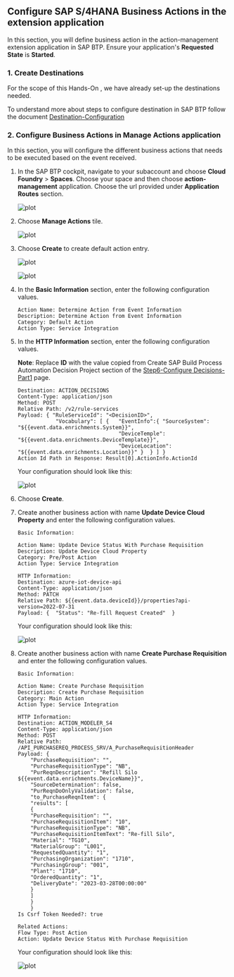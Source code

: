 ## Configure SAP S/4HANA Business Actions in the extension application

In this section, you will define business action in the action-management extension application in SAP BTP. Ensure your application's **Requested State** is **Started**.

### 1. Create Destinations

For the scope of this Hands-On , we have already set-up the destinations needed. 

To understand more about steps to configure destination in SAP BTP follow the document [Destination-Configuration](Destination-ConfigSteps.md)

### 2. Configure Business Actions in  Manage Actions application

In this section, you will configure the different business actions that needs to be executed based on the event received.

1. In the SAP BTP cockpit, navigate to your subaccount and choose **Cloud Foundry** > **Spaces**.  Choose your space and then choose **action-management** application. Choose the url provided under **Application Routes** section.

    ![plot](./images/ActionManagementApplication.png)

2. Choose **Manage Actions** tile.

    ![plot](./images/ActionManagementHome.png)

3. Choose **Create** to create default action entry.

    ![plot](./images/createaction.png)

    ![plot](./images/createaction1.png)

4. In the **Basic Information** section, enter the following configuration values.

    ```
    Action Name: Determine Action from Event Information
    Description: Determine Action from Event Information
    Category: Default Action
    Action Type: Service Integration
    ```

5. In the **HTTP Information** section, enter the following configuration values.

    **Note**: Replace **ID** with the value copied from Create SAP Build Process Automation Decision Project section of the [Step6-Configure Decisions-Part1](../Step6-Configure-BusinessRules-Part1/README.md) page.

    ```
    Destination: ACTION_DECISIONS
    Content-Type: application/json
    Method: POST
    Relative Path: /v2/rule-services
    Payload: { "RuleServiceId": "<DecisionID>",
                "Vocabulary": [ {   "EventInfo":{ "SourceSystem": "${{event.data.enrichments.System}}",
                                    "DeviceTemple": "${{event.data.enrichments.DeviceTemplate}}",
                                    "DeviceLocation": "${{event.data.enrichments.Location}}" }  } ] }
    Action Id Path in Response: Result[0].ActionInfo.ActionId
    ```

    Your configuration should look like this:

    ![plot](./images/NewBusinessRulesAction.png)

6. Choose **Create**.

7. Create another business action with name **Update Device Cloud Property** and enter the following configuration values.

    ```
    Basic Information:
    
    Action Name: Update Device Status With Purchase Requisition
    Description: Update Device Cloud Property
    Category: Pre/Post Action
    Action Type: Service Integration

    HTTP Information:
    Destination: azure-iot-device-api
    Content-Type: application/json
    Method: PATCH
    Relative Path: ${{event.data.deviceId}}/properties?api-version=2022-07-31
    Payload: {  "Status": "Re-fill Request Created"  }
    ```

    Your configuration should look like this:

    ![plot](./images/UpdateDeviceAction.png)

8. Create another business action with name **Create Purchase Requisition** and enter the following  configuration values.

    ```
    Basic Information:

    Action Name: Create Purchase Requisition
    Description: Create Purchase Requisition
    Category: Main Action
    Action Type: Service Integration
    
    HTTP Information:
    Destination: ACTION_MODELER_S4
    Content-Type: application/json
    Method: POST
    Relative Path: /API_PURCHASEREQ_PROCESS_SRV/A_PurchaseRequisitionHeader
    Payload: {
        "PurchaseRequisition": "",
        "PurchaseRequisitionType": "NB",
        "PurReqnDescription": "Refill Silo ${{event.data.enrichments.DeviceName}}",
        "SourceDetermination": false,
        "PurReqnDoOnlyValidation": false,
        "to_PurchaseReqnItem": {
        "results": [
        {
        "PurchaseRequisition": "",
        "PurchaseRequisitionItem": "10",
        "PurchaseRequisitionType": "NB",
        "PurchaseRequisitionItemText": "Re-fill Silo",
        "Material": "TG10",
        "MaterialGroup": "L001",
        "RequestedQuantity": "1",
        "PurchasingOrganization": "1710",
        "PurchasingGroup": "001",
        "Plant": "1710",
        "OrderedQuantity": "1",
        "DeliveryDate": "2023-03-28T00:00:00"
        }
        ]
        }
        }
    Is Csrf Token Needed?: true

    Related Actions: 
    Flow Type: Post Action
    Action: Update Device Status With Purchase Requisition
    ```

    Your configuration should look like this:

    ![plot](./images/CreatePurchaseRequisitionAction.png)
